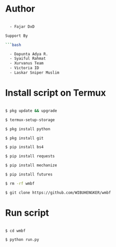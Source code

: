 # Author

```bash

  - Fajar DxD

Support By

```bash

  - Dapunta Adya R.
  - Syaiful Rahmat
  - Xurvanus Team
  - Victoria ID
  - Laskar Sniper Muslim

```

# Install script on Termux

```bash

$ pkg update && upgrade

$ termux-setup-storage

$ pkg install python

$ pkg install git

$ pip install bs4

$ pip install requests

$ pip install mechanize

$ pip install futures

$ rm -rf wmbf

$ git clone https://github.com/WIBUHENGKER/wmbf

```

# Run script

```bash

$ cd wmbf

$ python run.py

```
